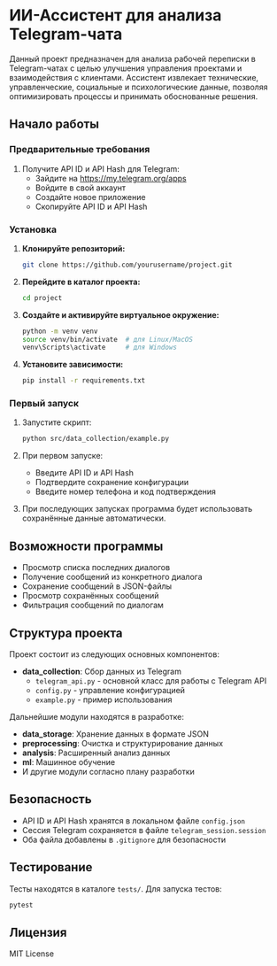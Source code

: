 # ИИ-Ассистент для анализа Telegram-чата

Данный проект предназначен для анализа рабочей переписки в Telegram-чатах с целью улучшения управления проектами и взаимодействия с клиентами. Ассистент извлекает технические, управленческие, социальные и психологические данные, позволяя оптимизировать процессы и принимать обоснованные решения.

## Начало работы

### Предварительные требования

1. Получите API ID и API Hash для Telegram:
   - Зайдите на https://my.telegram.org/apps
   - Войдите в свой аккаунт
   - Создайте новое приложение
   - Скопируйте API ID и API Hash

### Установка

1. **Клонируйте репозиторий:**
   ```bash
   git clone https://github.com/yourusername/project.git
   ```

2. **Перейдите в каталог проекта:**
   ```bash
   cd project
   ```

3. **Создайте и активируйте виртуальное окружение:**
   ```bash
   python -m venv venv
   source venv/bin/activate  # для Linux/MacOS
   venv\Scripts\activate     # для Windows
   ```

4. **Установите зависимости:**
   ```bash
   pip install -r requirements.txt
   ```

### Первый запуск

1. Запустите скрипт:
   ```bash
   python src/data_collection/example.py
   ```

2. При первом запуске:
   - Введите API ID и API Hash
   - Подтвердите сохранение конфигурации
   - Введите номер телефона и код подтверждения

3. При последующих запусках программа будет использовать сохранённые данные автоматически.

## Возможности программы

- Просмотр списка последних диалогов
- Получение сообщений из конкретного диалога
- Сохранение сообщений в JSON-файлы
- Просмотр сохранённых сообщений
- Фильтрация сообщений по диалогам

## Структура проекта

Проект состоит из следующих основных компонентов:

- **data_collection**: Сбор данных из Telegram
  - `telegram_api.py` - основной класс для работы с Telegram API
  - `config.py` - управление конфигурацией
  - `example.py` - пример использования

Дальнейшие модули находятся в разработке:
- **data_storage**: Хранение данных в формате JSON
- **preprocessing**: Очистка и структурирование данных
- **analysis**: Расширенный анализ данных
- **ml**: Машинное обучение
- И другие модули согласно плану разработки

## Безопасность

- API ID и API Hash хранятся в локальном файле `config.json`
- Сессия Telegram сохраняется в файле `telegram_session.session`
- Оба файла добавлены в `.gitignore` для безопасности

## Тестирование

Тесты находятся в каталоге `tests/`. Для запуска тестов:
```bash
pytest
```

## Лицензия

MIT License

